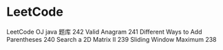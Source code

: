 # LeetCode
LeetCode OJ java 题库
242	Valid Anagram
241 Different Ways to Add Parentheses
240 Search a 2D Matrix II 
239 Sliding Window Maximum 
238

